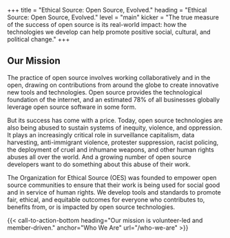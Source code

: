 +++
title = "Ethical Source: Open Source, Evolved."
heading = "Ethical Source: Open Source, Evolved."
level = "main"
kicker = "The true measure of the success of open source is its real-world impact: how the technologies we develop can help promote positive social, cultural, and political change."
+++

## Our Mission

The practice of open source involves working collaboratively and in the open, drawing on contributions from around the globe to create innovative new tools and technologies. Open source provides the technological foundation of the internet, and an estimated 78% of all businesses globally leverage open source software in some form.

But its success has come with a price. Today, open source technologies are also being abused to sustain systems of inequity, violence, and oppression. It plays an increasingly critical role in surveillance capitalism, data harvesting, anti-immigrant violence, protester suppression, racist policing, the deployment of cruel and inhumane weapons, and other human rights abuses all over the world. And a growing number of open source developers want to do something about this abuse of their work.

The Organization for Ethical Source (OES) was founded to empower open source communities to ensure that their work is being used for social good and in service of human rights. We develop tools and standards to promote fair, ethical, and equitable outcomes for everyone who contributes to, benefits from, or is impacted by open source technologies.

{{< call-to-action-bottom heading="Our mission is volunteer-led and member-driven." anchor="Who We Are" url="/who-we-are" >}}
